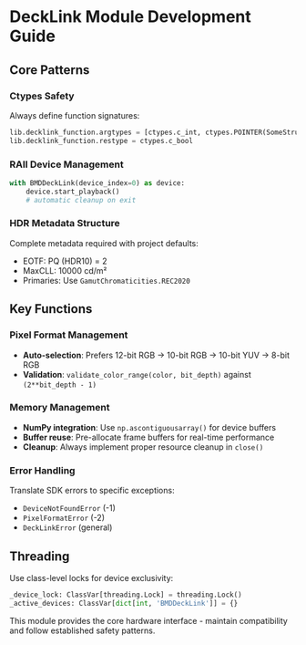# DeckLink Module Development Guide

## Core Patterns

### Ctypes Safety
Always define function signatures:
```python
lib.decklink_function.argtypes = [ctypes.c_int, ctypes.POINTER(SomeStruct)]
lib.decklink_function.restype = ctypes.c_bool
```

### RAII Device Management
```python
with BMDDeckLink(device_index=0) as device:
    device.start_playback()
    # automatic cleanup on exit
```

### HDR Metadata Structure
Complete metadata required with project defaults:
- EOTF: PQ (HDR10) = 2
- MaxCLL: 10000 cd/m²
- Primaries: Use `GamutChromaticities.REC2020`

## Key Functions

### Pixel Format Management
- **Auto-selection**: Prefers 12-bit RGB → 10-bit RGB → 10-bit YUV → 8-bit RGB
- **Validation**: `validate_color_range(color, bit_depth)` against `(2**bit_depth - 1)`

### Memory Management
- **NumPy integration**: Use `np.ascontiguousarray()` for device buffers
- **Buffer reuse**: Pre-allocate frame buffers for real-time performance
- **Cleanup**: Always implement proper resource cleanup in `close()`

### Error Handling
Translate SDK errors to specific exceptions:
- `DeviceNotFoundError` (-1)
- `PixelFormatError` (-2) 
- `DeckLinkError` (general)

## Threading
Use class-level locks for device exclusivity:
```python
_device_lock: ClassVar[threading.Lock] = threading.Lock()
_active_devices: ClassVar[dict[int, 'BMDDeckLink']] = {}
```

This module provides the core hardware interface - maintain compatibility and follow established safety patterns.